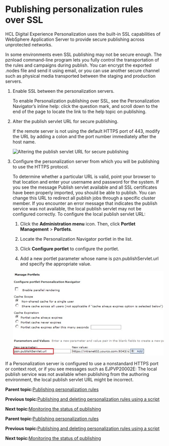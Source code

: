 # Publishing personalization rules over SSL

HCL Digital Experience Personalization uses the built-in SSL capabilities of WebSphere Application Server to provide secure publishing across unprotected networks.

In some environments even SSL publishing may not be secure enough. The pznload command-line program lets you fully control the transportation of the rules and campaigns during publish. You can encrypt the exported .nodes file and send it using email, or you can use another secure channel such as physical media transported between the staging and production servers.

1.  Enable SSL between the personalization servers.

    To enable Personalization publishing over SSL, see the Personalization Navigator’s inline help: click the question mark, and scroll down to the end of the page to locate the link to the help topic on publishing.

2.  Alter the publish servlet URL for secure publishing.

    If the remote server is not using the default HTTPS port of 443, modify the URL by adding a colon and the port number immediately after the host name.

    ![Altering the publish servlet URL for secure publishing](../images/pzn_screen_publish_servlet.jpg "Altering the publish servlet URL for
    secure publishing by adding a colon and the port number after the
    host name for remote servers not using the default HTTPs port of 443.")

3.  Configure the personalization server from which you will be publishing to use the HTTPS protocol.

    To determine whether a particular URL is valid, point your browser to that location and enter your username and password for the system. If you see the message Publish servlet available and all SSL certificates have been properly imported, you should be able to publish. You can change this URL to redirect all publish jobs through a specific cluster member. If you encounter an error message that indicates the publish service was not available, the local publish servlet may not be configured correctly. To configure the local publish servlet URL:

    1.  Click the **Administration menu** icon. Then, click **Portlet Management** \> **Portlets**.

    2.  Locate the Personalization Navigator portlet in the list.

    3.  Click **Configure portlet** to configure the portlet.

    4.  Add a new portlet parameter whose name is pzn.publishServlet.url and specify the appropriate value.

    ![Configuring the local publish service by adding pzn.publishServlet.url in the New parameter field.](../images/pzn_screen_local_pub.jpg "Configuring the local publish service")


If a Personalization server is configured to use a nonstandard HTTPS port or context root, or if you see messages such as EJPVP20002E: The local publish service was not available when publishing from the authoring environment, the local publish servlet URL might be incorrect.

**Parent topic:**[Publishing personalization rules ](../pzn/pzn_depub.md)

**Previous topic:**[Publishing and deleting personalization rules using a script](../pzn/pzn_publish_script.md)

**Next topic:**[Monitoring the status of publishing ](../pzn/pzn_publish_status.md)

**Parent topic:**[Publishing personalization rules ](../pzn/pzn_depub.md)

**Previous topic:**[Publishing and deleting personalization rules using a script](../pzn/pzn_publish_script.md)

**Next topic:**[Monitoring the status of publishing ](../pzn/pzn_publish_status.md)

